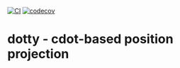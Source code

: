 [![CI](https://github.com/bihealth/dotty/actions/workflows/main.yml/badge.svg?branch=main)](https://github.com/bihealth/dotty/actions/workflows/main.yml)
[![codecov](https://codecov.io/gh/bihealth/dotty/graph/badge.svg?token=eLNzGVw30U)](https://codecov.io/gh/bihealth/dotty)

# dotty - cdot-based position projection
